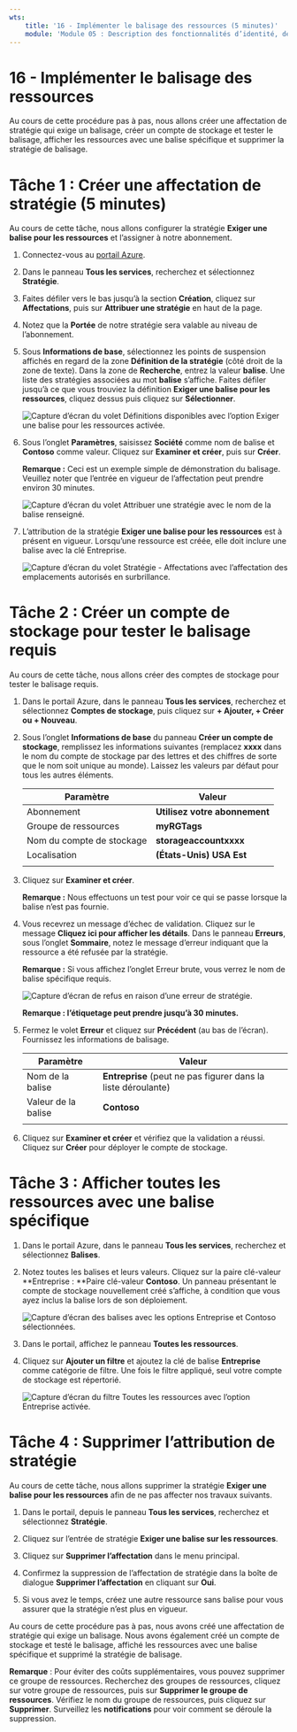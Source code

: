 ```yaml
---
wts:
    title: '16 - Implémenter le balisage des ressources (5 minutes)'
    module: 'Module 05 : Description des fonctionnalités d’identité, de gouvernance, de confidentialité et de conformité'
---
```

# 16 - Implémenter le balisage des ressources

Au cours de cette procédure pas à pas, nous allons créer une affectation de stratégie qui exige un balisage, créer un compte de stockage et tester le balisage, afficher les ressources avec une balise spécifique et supprimer la stratégie de balisage.

# Tâche 1 : Créer une affectation de stratégie (5 minutes)

Au cours de cette tâche, nous allons configurer la stratégie **Exiger une balise pour les ressources** et l’assigner à notre abonnement. 

1. Connectez-vous au [portail Azure](https://portal.azure.com).

2. Dans le panneau **Tous les services**, recherchez et sélectionnez **Stratégie**.

3. Faites défiler vers le bas jusqu’à la section **Création**, cliquez sur **Affectations**, puis sur **Attribuer une stratégie** en haut de la page.

4. Notez que la **Portée** de notre stratégie sera valable au niveau de l’abonnement. 

5. Sous **Informations de base**, sélectionnez les points de suspension affichés en regard de la zone **Définition de la stratégie** (côté droit de la zone de texte). Dans la zone de **Recherche**, entrez la valeur **balise**. Une liste des stratégies associées au mot **balise** s’affiche. Faites défiler jusqu’à ce que vous trouviez la définition **Exiger une balise pour les ressources**, cliquez dessus puis cliquez sur **Sélectionner**.

   ![Capture d’écran du volet Définitions disponibles avec l’option Exiger une balise pour les ressources activée.](../images/1701.png)

6. Sous l’onglet **Paramètres**, saisissez **Société** comme nom de balise et **Contoso** comme valeur. Cliquez sur **Examiner et créer**, puis sur **Créer**.

    **Remarque :** Ceci est un exemple simple de démonstration du balisage. Veuillez noter que l’entrée en vigueur de l’affectation peut prendre environ 30 minutes. 

    ![Capture d’écran du volet Attribuer une stratégie avec le nom de la balise renseigné.](../images/1702.png)

7. L’attribution de la stratégie **Exiger une balise pour les ressources** est à présent en vigueur. Lorsqu’une ressource est créée, elle doit inclure une balise avec la clé Entreprise.

   ![Capture d’écran du volet Stratégie - Affectations avec l’affectation des emplacements autorisés en surbrillance.](../images/1703.png)

# Tâche 2 : Créer un compte de stockage pour tester le balisage requis

Au cours de cette tâche, nous allons créer des comptes de stockage pour tester le balisage requis. 

1. Dans le portail Azure, dans le panneau **Tous les services**, recherchez et sélectionnez **Comptes de stockage**, puis cliquez sur **+ Ajouter, + Créer ou + Nouveau**.

2. Sous l’onglet **Informations de base** du panneau **Créer un compte de stockage**, remplissez les informations suivantes (remplacez **xxxx** dans le nom du compte de stockage par des lettres et des chiffres de sorte que le nom soit unique au monde). Laissez les valeurs par défaut pour tous les autres éléments.

    | Paramètre | Valeur | 
    | --- | --- |
    | Abonnement | **Utilisez votre abonnement** |
    | Groupe de ressources | **myRGTags**  |
    | Nom du compte de stockage | **storageaccountxxxx** |
    | Localisation | **(États-Unis) USA Est** |
    | | |

3. Cliquez sur **Examiner et créer**. 

    **Remarque :** Nous effectuons un test pour voir ce qui se passe lorsque la balise n’est pas fournie. 

4. Vous recevrez un message d’échec de validation. Cliquez sur le message **Cliquez ici pour afficher les détails**. Dans le panneau **Erreurs**, sous l’onglet **Sommaire**, notez le message d’erreur indiquant que la ressource a été refusée par la stratégie.

    **Remarque :** Si vous affichez l’onglet Erreur brute, vous verrez le nom de balise spécifique requis. 

    ![Capture d’écran de refus en raison d’une erreur de stratégie.](../images/1704.png)

    **Remarque : l’étiquetage peut prendre jusqu’à 30 minutes.** 

5. Fermez le volet **Erreur** et cliquez sur **Précédent** (au bas de l’écran). Fournissez les informations de balisage. 

    | Paramètre | Valeur | 
    | --- | --- |
    | Nom de la balise | **Entreprise** (peut ne pas figurer dans la liste déroulante) |
    | Valeur de la balise | **Contoso** |
    | | |

6. Cliquez sur **Examiner et créer** et vérifiez que la validation a réussi. Cliquez sur **Créer** pour déployer le compte de stockage. 

# Tâche 3 : Afficher toutes les ressources avec une balise spécifique

1. Dans le portail Azure, dans le panneau **Tous les services**, recherchez et sélectionnez **Balises**.

2. Notez toutes les balises et leurs valeurs. Cliquez sur la paire clé-valeur **Entreprise : **Paire clé-valeur **Contoso**. Un panneau présentant le compte de stockage nouvellement créé s’affiche, à condition que vous ayez inclus la balise lors de son déploiement. 

   ![Capture d’écran des balises avec les options Entreprise et Contoso sélectionnées.](../images/1705.png)

3. Dans le portail, affichez le panneau **Toutes les ressources**.

4. Cliquez sur **Ajouter un filtre** et ajoutez la clé de balise **Entreprise** comme catégorie de filtre. Une fois le filtre appliqué, seul votre compte de stockage est répertorié.

    ![Capture d’écran du filtre Toutes les ressources avec l’option Entreprise activée.](../images/1706.png)

# Tâche 4 : Supprimer l’attribution de stratégie

Au cours de cette tâche, nous allons supprimer la stratégie **Exiger une balise pour les ressources** afin de ne pas affecter nos travaux suivants. 

1. Dans le portail, depuis le panneau **Tous les services**, recherchez et sélectionnez **Stratégie**.

2. Cliquez sur l’entrée de stratégie **Exiger une balise sur les ressources**.

3. Cliquez sur **Supprimer l’affectation** dans le menu principal.

4. Confirmez la suppression de l’affectation de stratégie dans la boîte de dialogue **Supprimer l’affectation** en cliquant sur **Oui**.

5. Si vous avez le temps, créez une autre ressource sans balise pour vous assurer que la stratégie n’est plus en vigueur.

Au cours de cette procédure pas à pas, nous avons créé une affectation de stratégie qui exige un balisage. Nous avons également créé un compte de stockage et testé le balisage, affiché les ressources avec une balise spécifique et supprimé la stratégie de balisage.


**Remarque** : Pour éviter des coûts supplémentaires, vous pouvez supprimer ce groupe de ressources. Recherchez des groupes de ressources, cliquez sur votre groupe de ressources, puis sur **Supprimer le groupe de ressources**. Vérifiez le nom du groupe de ressources, puis cliquez sur **Supprimer**. Surveillez les **notifications** pour voir comment se déroule la suppression.

